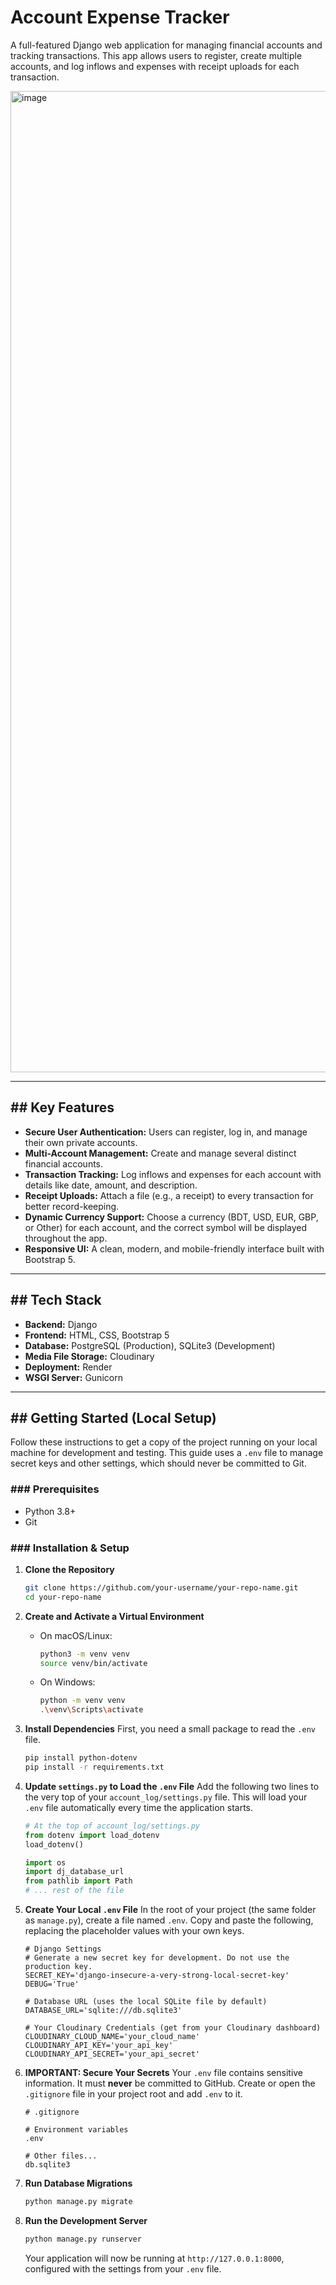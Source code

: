 # Account Expense Tracker

A full-featured Django web application for managing financial accounts and tracking transactions. This app allows users to register, create multiple accounts, and log inflows and expenses with receipt uploads for each transaction.

<img width="2906" height="1570" alt="image" src="https://github.com/user-attachments/assets/402668df-a40f-4bc2-95d1-ab559026189b" />

-----

## \#\# Key Features

  * **Secure User Authentication:** Users can register, log in, and manage their own private accounts.
  * **Multi-Account Management:** Create and manage several distinct financial accounts.
  * **Transaction Tracking:** Log inflows and expenses for each account with details like date, amount, and description.
  * **Receipt Uploads:** Attach a file (e.g., a receipt) to every transaction for better record-keeping.
  * **Dynamic Currency Support:** Choose a currency (BDT, USD, EUR, GBP, or Other) for each account, and the correct symbol will be displayed throughout the app.
  * **Responsive UI:** A clean, modern, and mobile-friendly interface built with Bootstrap 5.

-----

## \#\# Tech Stack

  * **Backend:** Django
  * **Frontend:** HTML, CSS, Bootstrap 5
  * **Database:** PostgreSQL (Production), SQLite3 (Development)
  * **Media File Storage:** Cloudinary
  * **Deployment:** Render
  * **WSGI Server:** Gunicorn

-----

## \#\# Getting Started (Local Setup)

Follow these instructions to get a copy of the project running on your local machine for development and testing. This guide uses a `.env` file to manage secret keys and other settings, which should never be committed to Git.

### \#\#\# Prerequisites

  * Python 3.8+
  * Git

### \#\#\# Installation & Setup

1.  **Clone the Repository**

    ```bash
    git clone https://github.com/your-username/your-repo-name.git
    cd your-repo-name
    ```

2.  **Create and Activate a Virtual Environment**

      * On macOS/Linux:
        ```bash
        python3 -m venv venv
        source venv/bin/activate
        ```
      * On Windows:
        ```bash
        python -m venv venv
        .\venv\Scripts\activate
        ```

3.  **Install Dependencies**
    First, you need a small package to read the `.env` file.

    ```bash
    pip install python-dotenv
    pip install -r requirements.txt
    ```

4.  **Update `settings.py` to Load the `.env` File**
    Add the following two lines to the very top of your `account_log/settings.py` file. This will load your `.env` file automatically every time the application starts.

    ```python
    # At the top of account_log/settings.py
    from dotenv import load_dotenv
    load_dotenv()

    import os
    import dj_database_url
    from pathlib import Path
    # ... rest of the file
    ```

5.  **Create Your Local `.env` File**
    In the root of your project (the same folder as `manage.py`), create a file named `.env`. Copy and paste the following, replacing the placeholder values with your own keys.

    ```env
    # Django Settings
    # Generate a new secret key for development. Do not use the production key.
    SECRET_KEY='django-insecure-a-very-strong-local-secret-key'
    DEBUG='True'

    # Database URL (uses the local SQLite file by default)
    DATABASE_URL='sqlite:///db.sqlite3'

    # Your Cloudinary Credentials (get from your Cloudinary dashboard)
    CLOUDINARY_CLOUD_NAME='your_cloud_name'
    CLOUDINARY_API_KEY='your_api_key'
    CLOUDINARY_API_SECRET='your_api_secret'
    ```

6.  **IMPORTANT: Secure Your Secrets**
    Your `.env` file contains sensitive information. It must **never** be committed to GitHub. Create or open the `.gitignore` file in your project root and add `.env` to it.

    ```
    # .gitignore

    # Environment variables
    .env

    # Other files...
    db.sqlite3
    ```

7.  **Run Database Migrations**

    ```bash
    python manage.py migrate
    ```

8.  **Run the Development Server**

    ```bash
    python manage.py runserver
    ```

    Your application will now be running at `http://127.0.0.1:8000`, configured with the settings from your `.env` file.
